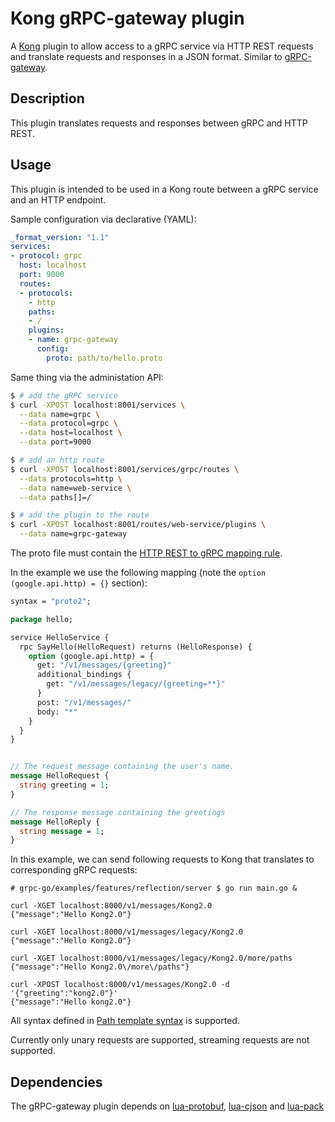 # Kong gRPC-gateway plugin

A [Kong] plugin to allow access to a gRPC service via HTTP REST requests and translate requests and
responses in a JSON format. Similar to
[gRPC-gateway](https://github.com/grpc-ecosystem/grpc-gateway).

## Description

This plugin translates requests and responses between gRPC and HTTP REST.

## Usage

This plugin is intended to be used in a Kong route between a gRPC service and an HTTP endpoint.

Sample configuration via declarative (YAML):

```yaml
_format_version: "1.1"
services:
- protocol: grpc
  host: localhost
  port: 9000
  routes:
  - protocols:
    - http
    paths:
    - /
    plugins:
    - name: grpc-gateway
      config:
        proto: path/to/hello.proto
```

Same thing via the administation API:

```bash
$ # add the gRPC service
$ curl -XPOST localhost:8001/services \
  --data name=grpc \
  --data protocol=grpc \
  --data host=localhost \
  --data port=9000

$ # add an http route
$ curl -XPOST localhost:8001/services/grpc/routes \
  --data protocols=http \
  --data name=web-service \
  --data paths[]=/

$ # add the plugin to the route
$ curl -XPOST localhost:8001/routes/web-service/plugins \
  --data name=grpc-gateway
```

The proto file must contain the
[HTTP REST to gRPC mapping rule](https://github.com/googleapis/googleapis/blob/fc37c47e70b83c1cc5cc1616c9a307c4303fe789/google/api/http.proto).

In the example we use the following mapping (note the `option (google.api.http) = {}` section):

```protobuf
syntax = "proto2";

package hello;

service HelloService {
  rpc SayHello(HelloRequest) returns (HelloResponse) {
    option (google.api.http) = {
      get: "/v1/messages/{greeting}"
      additional_bindings {
        get: "/v1/messages/legacy/{greeting=**}"
      }
      post: "/v1/messages/"
      body: "*"
    }
  }
}


// The request message containing the user's name.
message HelloRequest {
  string greeting = 1;
}

// The response message containing the greetings
message HelloReply {
  string message = 1;
}
```

In this example, we can send following requests to Kong that translates to corresponding gRPC requests:

```shell
# grpc-go/examples/features/reflection/server $ go run main.go &

curl -XGET localhost:8000/v1/messages/Kong2.0
{"message":"Hello Kong2.0"}

curl -XGET localhost:8000/v1/messages/legacy/Kong2.0
{"message":"Hello Kong2.0"}

curl -XGET localhost:8000/v1/messages/legacy/Kong2.0/more/paths
{"message":"Hello Kong2.0\/more\/paths"}

curl -XPOST localhost:8000/v1/messages/Kong2.0 -d '{"greeting":"kong2.0"}'
{"message":"Hello kong2.0"}
```

All syntax defined in [Path template syntax](https://github.com/googleapis/googleapis/blob/fc37c47e70b83c1cc5cc1616c9a307c4303fe789/google/api/http.proto#L225)
is supported.

Currently only unary requests are supported, streaming requests are not supported.

## Dependencies

The gRPC-gateway plugin depends on [lua-protobuf], [lua-cjson] and [lua-pack]

[Kong]: https://konghq.com
[lua-protobuf]: https://github.com/starwing/lua-protobuf
[lua-cjson]: https://github.com/openresty/lua-cjson
[lua-pack]: https://github.com/Kong/lua-pack

